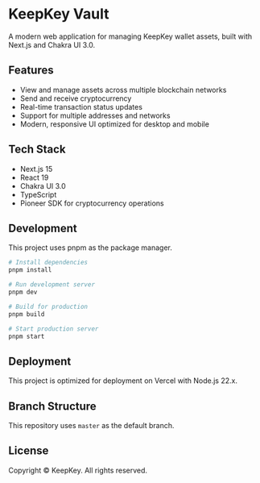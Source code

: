 # KeepKey Vault

A modern web application for managing KeepKey wallet assets, built with Next.js and Chakra UI 3.0.

## Features

- View and manage assets across multiple blockchain networks
- Send and receive cryptocurrency
- Real-time transaction status updates
- Support for multiple addresses and networks
- Modern, responsive UI optimized for desktop and mobile

## Tech Stack

- Next.js 15
- React 19
- Chakra UI 3.0
- TypeScript
- Pioneer SDK for cryptocurrency operations

## Development

This project uses pnpm as the package manager.

```bash
# Install dependencies
pnpm install

# Run development server
pnpm dev

# Build for production
pnpm build

# Start production server
pnpm start
```

## Deployment

This project is optimized for deployment on Vercel with Node.js 22.x.

## Branch Structure

This repository uses `master` as the default branch.

## License

Copyright © KeepKey. All rights reserved.
